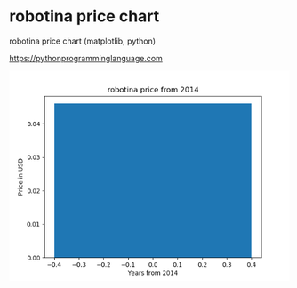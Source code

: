 # robotina price chart 

robotina price chart (matplotlib, python)

https://pythonprogramminglanguage.com

<img src='chart.png'>
